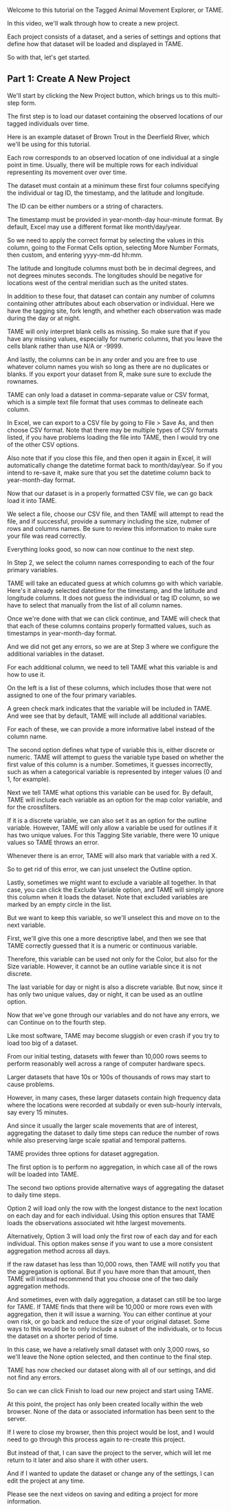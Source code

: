 Welcome to this tutorial on the Tagged Animal Movement Explorer, or TAME.

In this video, we'll walk through how to create a new project.

Each project consists of a dataset, and a series of settings and options that define how that dataset will be loaded and displayed in TAME.

So with that, let's get started.

## Part 1: Create A New Project

We'll start by clicking the New Project button, which brings us to this multi-step form.

The first step is to load our dataset containing the observed locations of our tagged individuals over time.

Here is an example dataset of Brown Trout in the Deerfield River, which we'll be using for this tutorial.

Each row corresponds to an observed location of one individual at a single point in time. Usually, there will be multiple rows for each individual representing its movement over over time.

The dataset must contain at a minimum these first four columns specifying the individual or tag ID, the timestamp, and the latitude and longitude.

The ID can be either numbers or a string of characters.

The timestamp must be provided in year-month-day hour-minute format. By default, Excel may use a different format like month/day/year.

So we need to apply the correct format by selecting the values in this column, going to the Format Cells option, selecting More Number Formats, then custom, and entering yyyy-mm-dd hh:mm.

The latitude and longitude columns must both be in decimal degrees, and not degrees minutes seconds. The longitudes should be negative for locations west of the central meridian such as the united states.

In addition to these four, that dataset can contain any number of columns containing other attributes about each observation or individual. Here we have the tagging site, fork length, and whether each observation was made during the day or at night.

TAME will only interpret blank cells as missing. So make sure that if you have any missing values, especially for numeric columns, that you leave the cells blank rather than use N/A or -9999.

And lastly, the columns can be in any order and you are free to use whatever column names you wish so long as there are no duplicates or blanks. If you export your dataset from R, make sure sure to exclude the rownames.

TAME can only load a dataset in comma-separate value or CSV format, which is a simple text file format that uses commas to delineate each column.

In Excel, we can export to a CSV file by going to File > Save As, and then choose CSV format. Note that there may be multiple types of CSV formats listed, if you have problems loading the file into TAME, then I would try one of the other CSV options.

Also note that if you close this file, and then open it again in Excel, it will automatically change the datetime format back to month/day/year. So if you intend to re-save it, make sure that you set the datetime column back to year-month-day format.



Now that our dataset is in a properly formatted CSV file, we can go back load it into TAME.

We select a file, choose our CSV file, and then TAME will attempt to read the file, and if successful, provide a summary including the size, nubmer of rows and columns names. Be sure to review this information to make sure your file was read correctly.

Everything looks good, so now can now continue to the next step.



In Step 2, we select the column names corresponding to each of the four primary variables.

TAME will take an educated guess at which columns go with which variable. Here's it already selected datetime for the timestamp, and the latitude and longitude columns. It does not guess the individual or tag ID column, so we have to select that manually from the list of all column names.

Once we're done with that we can click continue, and TAME will check that that each of these columns contains properly formatted values, such as timestamps in year-month-day format.

And we did not get any errors, so we are at Step 3 where we configure the additional variables in the dataset.



For each additional column, we need to tell TAME what this variable is and how to use it.

On the left is a list of these columns, which includes those that were not assigned to one of the four primary variables.

A green check mark indicates that the variable will be included in TAME. And wee see that by default, TAME will include all additional variables.

For each of these, we can provide a more informative label instead of the column name.

The second option defines what type of variable this is, either discrete or numeric. TAME will attempt to guess the variable type based on whether the first value of this column is a number. Sometimes, it guesses incorrectly, such as when a categorical variable is represented by integer values (0 and 1, for example).

Next we tell TAME what options this variable can be used for. By default, TAME will include each variable as an option for the map color variable, and for the crossfilters.

If it is a discrete variable, we can also set it as an option for the outline variable. However, TAME will only allow a variable be used for outlines if it has two unique values. For this Tagging Site variable, there were 10 unique values so TAME throws an error.


Whenever there is an error, TAME will also mark that variable with a red X.


So to get rid of this error, we can just unselect the Outline option.

Lastly, sometimes we might want to exclude a variable all together. In that case, you can click the Exclude Variable option, and TAME will simply ignore this column when it loads the dataset. Note that excluded variables are marked by an empty circle in the list.

But we want to keep this variable, so we'll unselect this and move on to the next variable.


First, we'll give this one a more descriptive label, and then we see that TAME correctly guessed that it is a numeric or continuous variable.

Therefore, this variable can be used not only for the Color, but also for the Size variable. However, it cannot be an outline variable since it is not discrete.

The last variable for day or night is also a discrete variable. But now, since it has only two unique values, day or night, it can be used as an outline option.

Now that we've gone through our variables and do not have any errors, we can Continue on to the fourth step.


Like most software, TAME may become sluggish or even crash if you try to load too big of a dataset.

From our initial testing, datasets with fewer than 10,000 rows seems to perform reasonably well across a range of computer hardware specs.

Larger datasets that have 10s or 100s of thousands of rows may start to cause problems.

However, in many cases, these larger datasets contain high frequency data where the locations were recorded at subdaily or even sub-hourly intervals, say every 15 minutes.

And since it usually the larger scale movements that are of interest, aggregating the dataset to daily time steps can reduce the number of rows while also preserving large scale spatial and temporal patterns.

TAME provides three options for dataset aggregation.

The first option is to perform no aggregation, in which case all of the rows will be loaded into TAME.

The second two options provide alternative ways of aggregating the dataset to daily time steps.

Option 2 will load only the row with the longest distance to the next location on each day and for each individual. Using this option ensures that TAME loads the observations associated wit hthe largest movements.

Alternatively, Option 3 will load only the first row of each day and for each individual. This option makes sense if you want to use a more consistent aggregation method across all days.

If the raw dataset has less than 10,000 rows, then TAME will notify you that the aggregation is optional. But if you have more than that amount, then TAME will instead recommend that you choose one of the two daily aggregation methods.

And sometimes, even with daily aggregation, a dataset can still be too large for TAME. If TAME finds that there will be 10,000 or more rows even with aggregation, then it will issue a warning. You can either continue at your own risk, or go back and reduce the size of your original dataset. Some ways to this would be to only include a subset of the individuals, or to focus the dataset on a shorter period of time.

In this case, we have a relatively small dataset with only 3,000 rows, so we'll leave the None option selected, and then continue to the final step.


TAME has now checked our dataset along with all of our settings, and did not find any errors. 

So can we can click Finish to load our new project and start using TAME.


At this point, the project has only been created locally within the web browser. None of the data or associated information has been sent to the server.

If I were to close my browser, then this project would be lost, and I would need to go through this process again to re-create this project.

But instead of that, I can save the project to the server, which will let me return to it later and also share it with other users.

And if I wanted to update the dataset or change any of the settings, I can edit the project at any time.

Please see the next videos on saving and editing a project for more information.
